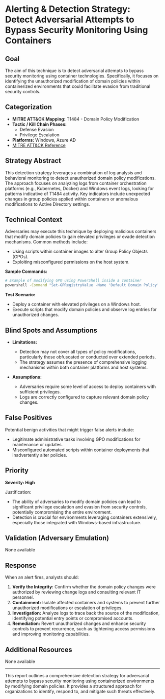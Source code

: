 # Alerting & Detection Strategy: Detect Adversarial Attempts to Bypass Security Monitoring Using Containers

## Goal
The aim of this technique is to detect adversarial attempts to bypass security monitoring using container technologies. Specifically, it focuses on identifying the unauthorized modification of domain policies within containerized environments that could facilitate evasion from traditional security controls.

## Categorization

- **MITRE ATT&CK Mapping:** T1484 - Domain Policy Modification
- **Tactic / Kill Chain Phases:**
  - Defense Evasion
  - Privilege Escalation
- **Platforms:** Windows, Azure AD
- [MITRE ATT&CK Reference](https://attack.mitre.org/techniques/T1484)

## Strategy Abstract
This detection strategy leverages a combination of log analysis and behavioral monitoring to detect unauthorized domain policy modifications. The approach focuses on analyzing logs from container orchestration platforms (e.g., Kubernetes, Docker) and Windows event logs, looking for patterns indicative of T1484 activity. Key indicators include unexpected changes in group policies applied within containers or anomalous modifications to Active Directory settings.

## Technical Context
Adversaries may execute this technique by deploying malicious containers that modify domain policies to gain elevated privileges or evade detection mechanisms. Common methods include:

- Using scripts within container images to alter Group Policy Objects (GPOs).
- Exploiting misconfigured permissions on the host system.
  
**Sample Commands:**
```bash
# Example of modifying GPO using PowerShell inside a container
powershell -Command "Set-GPRegistryValue -Name 'Default Domain Policy' -Key 'HKLM\Software\Policies\Microsoft\Windows\Control Panel\Desktop' -ValueName 'ScreenSaverIsSecure' -Type DWord -Value 1"
```

**Test Scenario:**
- Deploy a container with elevated privileges on a Windows host.
- Execute scripts that modify domain policies and observe log entries for unauthorized changes.

## Blind Spots and Assumptions
- **Limitations:** 
  - Detection may not cover all types of policy modifications, particularly those obfuscated or conducted over extended periods.
  - The strategy assumes the presence of comprehensive logging mechanisms within both container platforms and host systems.
  
- **Assumptions:**
  - Adversaries require some level of access to deploy containers with sufficient privileges.
  - Logs are correctly configured to capture relevant domain policy changes.

## False Positives
Potential benign activities that might trigger false alerts include:

- Legitimate administrative tasks involving GPO modifications for maintenance or updates.
- Misconfigured automated scripts within container deployments that inadvertently alter policies.

## Priority
**Severity: High**

Justification:
- The ability of adversaries to modify domain policies can lead to significant privilege escalation and evasion from security controls, potentially compromising the entire environment.
- Detection is crucial for environments leveraging containers extensively, especially those integrated with Windows-based infrastructure.

## Validation (Adversary Emulation)
None available

## Response
When an alert fires, analysts should:

1. **Verify the Integrity:** Confirm whether the domain policy changes were authorized by reviewing change logs and consulting relevant IT personnel.
2. **Containment:** Isolate affected containers and systems to prevent further unauthorized modifications or escalation of privileges.
3. **Investigation:** Analyze logs to trace back the source of the modification, identifying potential entry points or compromised accounts.
4. **Remediation:** Revert unauthorized changes and enhance security controls to prevent recurrence, such as tightening access permissions and improving monitoring capabilities.

## Additional Resources
None available

---

This report outlines a comprehensive detection strategy for adversarial attempts to bypass security monitoring using containerized environments by modifying domain policies. It provides a structured approach for organizations to identify, respond to, and mitigate such threats effectively.